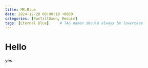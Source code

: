 ```yaml
---
title: MR.Blue
date: 2024-12-28 00:00:10 +0800
categories: [PwnTillDawn, Meduim]
tags: [Eternal Blue]     # TAG names should always be lowercase
---
```


# Hello

yes
